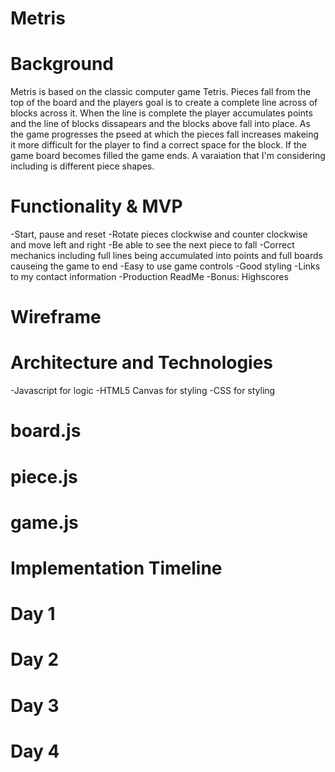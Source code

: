 # Metris

# Background 

Metris is based on the classic computer game Tetris. Pieces fall from the top of the board and the players goal is to create a complete line across of blocks across it. When the line is complete the player accumulates points and the line of blocks dissapears and the blocks above fall into place. As the game progresses the pseed at which the pieces fall increases makeing it more difficult for the player to find a correct space for the block. If the game board becomes filled the game ends. A varaiation that I'm considering including is different piece shapes.

# Functionality & MVP

-Start, pause and reset
-Rotate pieces clockwise and counter clockwise and move left and right
-Be able to see the next piece to fall
-Correct mechanics including full lines being accumulated into points and full boards causeing the game to end
-Easy to use game controls
-Good styling
-Links to my contact information
-Production ReadMe
-Bonus: Highscores

# Wireframe


# Architecture and Technologies 

  -Javascript for logic
  -HTML5 Canvas for styling
  -CSS for styling
  
  # board.js
  
  # piece.js
  
  # game.js
  

# Implementation Timeline
  # Day 1
  
  # Day 2 
  
  # Day 3
  
  # Day 4
